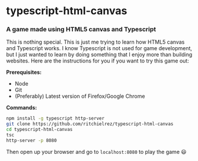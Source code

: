 # typescript-html-canvas 
### A game made using HTML5 canvas and Typescript 

This is nothing special. This is just me trying to learn how HTML5 canvas and Typescript works. I
know Typescript is not used for game development, but I just wanted to learn by doing something that
I enjoy more than building websites. Here are the instructions for you if you want to try this game
out:

**Prerequisites:**

- Node
- Git
- (Preferably) Latest version of Firefox/Google Chrome

**Commands:**

```bash
npm install -g typescript http-server
git clone https://github.com/ritchielrez/typescript-html-canvas
cd typescript-html-canvas
tsc
http-server -p 8080
```

Then open up your browser and go to `localhost:8080` to play the game 😃
